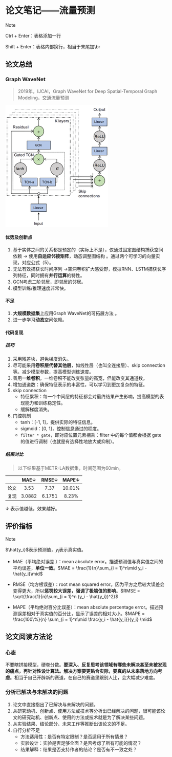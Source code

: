 # 论文笔记——流量预测

> [!NOTE]
>
> Ctrl + Enter：表格添加一行
>
> Shift + Enter：表格内部换行，相当于末尾加\br

## 论文总结

### Graph WaveNet

> 2019年，IJCAI，Graph WaveNet for Deep Spatial-Temporal Graph Modeling，交通流量预测

<img src="./论文笔记——流量预测.assets/image-20240813130544937-1723525552604-1.png" alt="image-20240813130544937-1723525552604-1" style="zoom:67%;" />

#### 优势及创新点

1. 基于实体之间的关系都是预定的（实际上不是），仅通过固定图结构捕获空间依赖 $\rightarrow$ 使用**自适应邻接矩阵**，动态调整图结构 。通过两个可学习的向量实现，对应公式（5）。
2. 无法有效捕获长时间序列 $\rightarrow$空洞卷积扩大感受野，模拟RNN、LSTM捕获长序列特征，同时拥有**并行运算**的特性。
3. GCN考虑二阶邻居，即邻居的邻居。
4. 模型训练/推理速度非常快。

#### 不足

1. **大规模数据集**上应用Graph WaveNet的可拓展方法 。
2. 进一步学习**动态**空间依赖。

#### 代码复现

##### 技巧

1. 采用残差块，避免梯度消失。
2. 尽可能采用**卷积层代替其他层**，如线性层（也叫全连接层）、skip connection等。减少模型参数，提高模型训练速度。
3. 善用**一维卷积**。一维卷积不能改变张量的高宽，但能改变其通道数。
4. 增加通道数：确保特征表示的丰富性，可以学习到更加复杂的特征。
5. skip connection
   - 特征累积：每一个中间层的特征都会对最终结果产生影响，提高模型的表现能力和训练稳定性。
   - 缓解梯度消失。
6. 门控机制
   - tanh：[-1, 1]，提供实际的特征信息。
   - sigmoid：[0, 1]，控制信息通过的程度。
   - `filter * gate`，即对应位置元素相乘：filter 中的每个值都会根据 gate 的值进行调制（也就是有选择性地放大或抑制）。

##### 结果对比

> 以下结果基于METR-LA数据集，时间范围为60min。

|      | MAE$\downarrow$ | RMSE$\downarrow$ | MAPE$\downarrow$ |
| :--: | :-------------: | :--------------: | :--------------: |
| 论文 |      3.53       |       7.37       |      10.01%      |
| 复现 |     3.0882      |      6.1751      |      8.23%       |

$\downarrow$ 表示值越低，效果越好。

## 评价指标

> [!NOTE]
>
> $\hat{y_i}$表示预测值，$y_i$表示真实值。

- MAE（平均绝对误差 ）：mean absolute error。描述预测值与真实值之间的平均误差，**单位一致**。$MAE = \frac{1}{n}\sum_{i = 1}^n\mid y_i - \hat{y_i}\mid$

- RMSE（均方根误差）：root mean squared error。因为平方之后较大误差会变得更大，所以**惩罚较大误差，强调了极端值的影响**。$RMSE = \sqrt{\frac{1}{n}\sum_{i = 1}^n (y_i - \hat{y_i})^2}$

- MAPE（平均绝对百分比误差）：mean absolute percentage error。描述预测误差相对于真实值的百分比，显示了误差的相对大小。$MAPE = \frac{100\%}{n} \sum_{i = 1}^n\mid \frac{y_i - \hat{y_i}}{y_i} \mid$

## 论文阅读方法论

### 心态

不要瞎拼接模型，硬卷分数。**要深入、反复思考该领域有哪些未解决甚至未被发现的痛点，再针对性设计算法。解决方案要更贴合实际，要真的从未来落地方向考虑**。相当于自己开辟新的赛道，在自己的赛道里跟别人比，会大幅减少难度。

### 分析已解决与未解决的问题

1. 论文中直接指出了已解决与未解决的问题。
2. 从研究动机、创新点、使用方法或技术等分析出已经解决的问题，很可能该论文的研究动机、创新点、使用的方法或技术就是为了解决某些问题。
3. 从实验结果、结论部分、未来工作等推断出该论文的不足。
4. 自行分析不足
   - 方法适用性：是否有特定限制？是否适用于所有情景？
   - 实验设计：实验是否足够全面？是否考虑了所有可能的情况？
   - 结果解释：结果是否支持作者的结论？是否有不一致之处？



